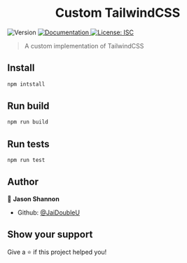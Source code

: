 <h1 align="center">Custom  TailwindCSS </h1>
<p>
  <img alt="Version" src="https://img.shields.io/badge/version-1.0.0-blue.svg?cacheSeconds=2592000" />
  <a href="https://github.com/tailwindlabs/tailwindcss" target="_blank">
    <img alt="Documentation" src="https://img.shields.io/badge/documentation-yes-brightgreen.svg" />
  </a>
  <a href="#" target="_blank">
    <img alt="License: ISC" src="https://img.shields.io/badge/License-ISC-yellow.svg" />
  </a>
</p>

> A custom implementation of TailwindCSS

## Install

```sh
npm intstall
```

## Run build

```sh
npm run build
```

## Run tests

```sh
npm run test
```

## Author

👤 **Jason Shannon**

* Github: [@JaiDoubleU](https://github.com/JaiDoubleU)

## Show your support

Give a ⭐️  if this project helped you!